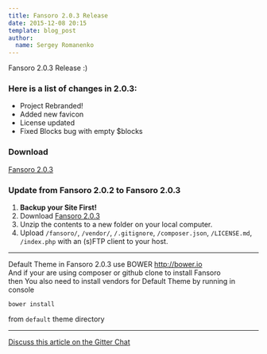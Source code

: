 ```yaml
---
title: Fansoro 2.0.3 Release
date: 2015-12-08 20:15
template: blog_post
author:
  name: Sergey Romanenko
---
```


Fansoro 2.0.3 Release :)

### Here is a list of changes in 2.0.3:
* Project Rebranded!
* Added new favicon
* License updated
* Fixed Blocks bug with empty $blocks

### Download
[<i class="fa fa-download"></i> Fansoro 2.0.3](https://github.com/fansoro/fansoro/releases/download/v2.0.3/fansoro-2.0.3.zip)

### Update from Fansoro 2.0.2 to Fansoro 2.0.3
1. **Backup your Site First!**
2. Download [Fansoro 2.0.3](https://github.com/fansoro-cms/fansoro/releases/download/v2.0.3/fansoro-2.0.3.zip)
3. Unzip the contents to a new folder on your local computer.
4. Upload `/fansoro/`, `/vendor/`, `/.gitignore`, `/composer.json`, `/LICENSE.md`, `/index.php` with an (s)FTP client to your host.

<hr>

Default Theme in Fansoro 2.0.3 use BOWER http://bower.io   
And if your are using composer or github clone to install Fansoro   
then You also need to install vendors for Default Theme by running in console   

```
bower install
```

from `default` theme directory   

<hr>

[<i class="fa fa-comments"></i> Discuss this article on the Gitter Chat](https://gitter.im/fansoro/fansoro)
